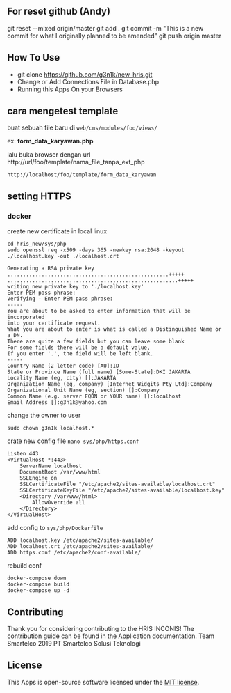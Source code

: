 ## For reset github (Andy)
git reset --mixed origin/master
git add .
git commit -m "This is a new commit for what I originally planned to be amended"
git push origin master

## How To Use

- git clone https://github.com/g3n1k/new_hris.git
- Change or Add Connections File in Database.php
- Running this Apps On your Browsers

## cara mengetest template
buat sebuah file baru di ````web/cms/modules/foo/views/````  

ex: **form_data_karyawan.php**

lalu buka browser dengan url 
http://url/foo/template/nama_file_tanpa_ext_php
````
http://localhost/foo/template/form_data_karyawan
````

## setting HTTPS

### docker
create new certificate in local linux
````
cd hris_new/sys/php
sudo openssl req -x509 -days 365 -newkey rsa:2048 -keyout ./localhost.key -out ./localhost.crt

Generating a RSA private key
....................................................+++++
.......................................................+++++
writing new private key to './localhost.key'
Enter PEM pass phrase:
Verifying - Enter PEM pass phrase:
-----
You are about to be asked to enter information that will be incorporated
into your certificate request.
What you are about to enter is what is called a Distinguished Name or a DN.
There are quite a few fields but you can leave some blank
For some fields there will be a default value,
If you enter '.', the field will be left blank.
-----
Country Name (2 letter code) [AU]:ID
State or Province Name (full name) [Some-State]:DKI JAKARTA
Locality Name (eg, city) []:JAKARTA
Organization Name (eg, company) [Internet Widgits Pty Ltd]:Company 
Organizational Unit Name (eg, section) []:Company
Common Name (e.g. server FQDN or YOUR name) []:localhost
Email Address []:g3n1k@yahoo.com

````
change the owner to user
````
sudo chown g3n1k localhost.*
````
crate new config file ```nano sys/php/https.conf```
````
Listen 443
<VirtualHost *:443>
    ServerName localhost
    DocumentRoot /var/www/html
    SSLEngine on
    SSLCertificateFile "/etc/apache2/sites-available/localhost.crt"
    SSLCertificateKeyFile "/etc/apache2/sites-available/localhost.key"
    <Directory /var/www/html>
        AllowOverride all
    </Directory>
</VirtualHost>
````
add config to `sys/php/Dockerfile`
````
ADD localhost.key /etc/apache2/sites-available/
ADD localhost.crt /etc/apache2/sites-available/
ADD https.conf /etc/apache2/conf-available/
````
rebuild conf
````
docker-compose down
docker-compose build
docker-compose up -d
````
## Contributing

Thank you for considering contributing to the HRIS INCONIS! The contribution guide can be found in the Application documentation.
Team Smartelco 2019 PT Smartelco Solusi Teknologi

## License

This Apps is open-source software licensed under the [MIT license](https://opensource.org/licenses/MIT).
